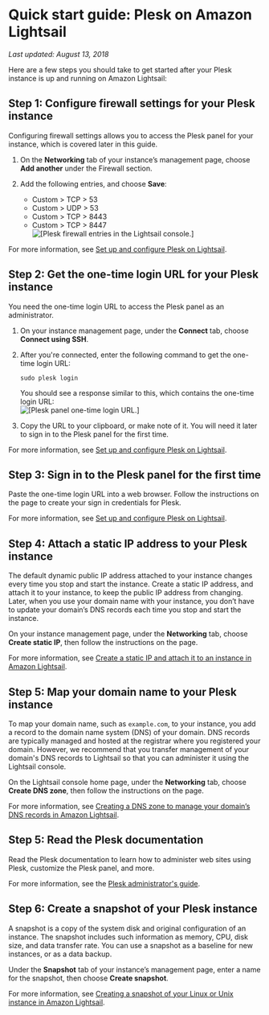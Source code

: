 # Quick start guide: Plesk on Amazon Lightsail<a name="amazon-lightsail-quick-start-guide-plesk"></a>

 *Last updated: August 13, 2018* 

Here are a few steps you should take to get started after your Plesk instance is up and running on Amazon Lightsail:

## Step 1: Configure firewall settings for your Plesk instance<a name="amazon-lightsail-plesk-get-the-default-user-password"></a>

Configuring firewall settings allows you to access the Plesk panel for your instance, which is covered later in this guide\.

1. On the **Networking** tab of your instance’s management page, choose **Add another** under the Firewall section\.

1. Add the following entries, and choose **Save**:
   + Custom > TCP > 53
   + Custom > UDP > 53
   + Custom > TCP > 8443
   + Custom > TCP > 8447  
![\[Plesk firewall entries in the Lightsail console.\]](https://d9yljz1nd5001.cloudfront.net/en_us/cfefe1b500656f5beb2491eaf820d8f4/images/amazon-lightsail-plesk-firewall.png)

For more information, see [Set up and configure Plesk on Lightsail](set-up-and-configure-plesk-stack-on-lightsail.md)\.

## Step 2: Get the one\-time login URL for your Plesk instance<a name="amazon-lightsail-plesk-one-time-login-url"></a>

You need the one\-time login URL to access the Plesk panel as an administrator\.

1. On your instance management page, under the **Connect** tab, choose **Connect using SSH**\.

1. After you're connected, enter the following command to get the one\-time login URL:

   ```
   sudo plesk login
   ```

   You should see a response similar to this, which contains the one\-time login URL:  
![\[Plesk panel one-time login URL.\]](https://d9yljz1nd5001.cloudfront.net/en_us/cfefe1b500656f5beb2491eaf820d8f4/images/amazon-lightsail-plesk-password.png)

1. Copy the URL to your clipboard, or make note of it\. You will need it later to sign in to the Plesk panel for the first time\.

For more information, see [Set up and configure Plesk on Lightsail](set-up-and-configure-plesk-stack-on-lightsail.md)\.

## Step 3: Sign in to the Plesk panel for the first time<a name="amazon-lightsail-plesk-sign-in"></a>

Paste the one\-time login URL into a web browser\. Follow the instructions on the page to create your sign in credentials for Plesk\.

For more information, see [Set up and configure Plesk on Lightsail](set-up-and-configure-plesk-stack-on-lightsail.md)\.

## Step 4: Attach a static IP address to your Plesk instance<a name="amazon-lightsail-plesk-attach-static-ip"></a>

The default dynamic public IP address attached to your instance changes every time you stop and start the instance\. Create a static IP address, and attach it to your instance, to keep the public IP address from changing\. Later, when you use your domain name with your instance, you don’t have to update your domain’s DNS records each time you stop and start the instance\.

On your instance management page, under the **Networking** tab, choose **Create static IP**, then follow the instructions on the page\.

For more information, see [Create a static IP and attach it to an instance in Amazon Lightsail](lightsail-create-static-ip.md)\.

## Step 5: Map your domain name to your Plesk instance<a name="amazon-lightsail-plesk-map-your-domain-to-your-instance"></a>

To map your domain name, such as `example.com`, to your instance, you add a record to the domain name system \(DNS\) of your domain\. DNS records are typically managed and hosted at the registrar where you registered your domain\. However, we recommend that you transfer management of your domain's DNS records to Lightsail so that you can administer it using the Lightsail console\.

On the Lightsail console home page, under the **Networking** tab, choose **Create DNS zone**, then follow the instructions on the page\.

For more information, see [Creating a DNS zone to manage your domain’s DNS records in Amazon Lightsail](lightsail-how-to-create-dns-entry.md)\.

## Step 5: Read the Plesk documentation<a name="amazon-lightsail-plesk-read-the-bitnami-documentation"></a>

Read the Plesk documentation to learn how to administer web sites using Plesk, customize the Plesk panel, and more\.

For more information, see the [Plesk administrator's guide](https://docs.plesk.com/en-US/onyx/administrator-guide/about-plesk.70559/)\.

## Step 6: Create a snapshot of your Plesk instance<a name="amazon-lightsail-plesk-create-a-snapshot"></a>

A snapshot is a copy of the system disk and original configuration of an instance\. The snapshot includes such information as memory, CPU, disk size, and data transfer rate\. You can use a snapshot as a baseline for new instances, or as a data backup\.

Under the **Snapshot** tab of your instance’s management page, enter a name for the snapshot, then choose **Create snapshot**\.

For more information, see [Creating a snapshot of your Linux or Unix instance in Amazon Lightsail](lightsail-how-to-create-a-snapshot-of-your-instance.md)\.